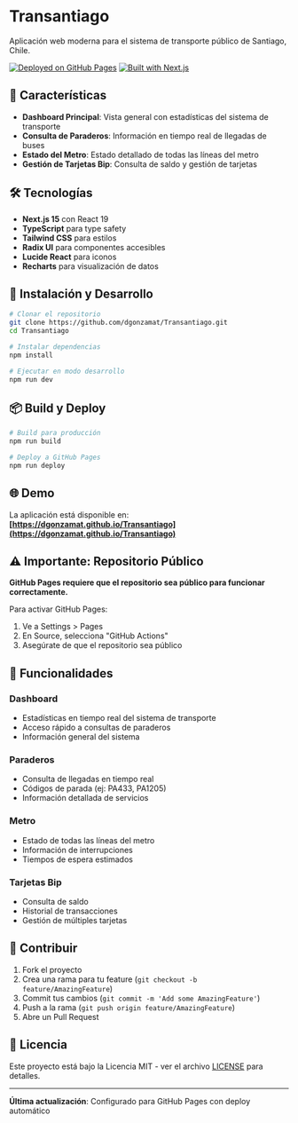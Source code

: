 # Transantiago

Aplicación web moderna para el sistema de transporte público de Santiago, Chile.

[![Deployed on GitHub Pages](https://img.shields.io/badge/Deployed%20on-GitHub%20Pages-blue?style=for-the-badge&logo=github)](https://dgonzamat.github.io/Transantiago)
[![Built with Next.js](https://img.shields.io/badge/Built%20with-Next.js-black?style=for-the-badge&logo=next.js)](https://nextjs.org/)

## 🚌 Características

- **Dashboard Principal**: Vista general con estadísticas del sistema de transporte
- **Consulta de Paraderos**: Información en tiempo real de llegadas de buses
- **Estado del Metro**: Estado detallado de todas las líneas del metro
- **Gestión de Tarjetas Bip**: Consulta de saldo y gestión de tarjetas

## 🛠️ Tecnologías

- **Next.js 15** con React 19
- **TypeScript** para type safety
- **Tailwind CSS** para estilos
- **Radix UI** para componentes accesibles
- **Lucide React** para iconos
- **Recharts** para visualización de datos

## 🚀 Instalación y Desarrollo

```bash
# Clonar el repositorio
git clone https://github.com/dgonzamat/Transantiago.git
cd Transantiago

# Instalar dependencias
npm install

# Ejecutar en modo desarrollo
npm run dev
```

## 📦 Build y Deploy

```bash
# Build para producción
npm run build

# Deploy a GitHub Pages
npm run deploy
```

## 🌐 Demo

La aplicación está disponible en: **[https://dgonzamat.github.io/Transantiago](https://dgonzamat.github.io/Transantiago)**

## ⚠️ Importante: Repositorio Público

**GitHub Pages requiere que el repositorio sea público para funcionar correctamente.**

Para activar GitHub Pages:
1. Ve a Settings > Pages
2. En Source, selecciona "GitHub Actions"
3. Asegúrate de que el repositorio sea público

## 📱 Funcionalidades

### Dashboard
- Estadísticas en tiempo real del sistema de transporte
- Acceso rápido a consultas de paraderos
- Información general del sistema

### Paraderos
- Consulta de llegadas en tiempo real
- Códigos de parada (ej: PA433, PA1205)
- Información detallada de servicios

### Metro
- Estado de todas las líneas del metro
- Información de interrupciones
- Tiempos de espera estimados

### Tarjetas Bip
- Consulta de saldo
- Historial de transacciones
- Gestión de múltiples tarjetas

## 🤝 Contribuir

1. Fork el proyecto
2. Crea una rama para tu feature (`git checkout -b feature/AmazingFeature`)
3. Commit tus cambios (`git commit -m 'Add some AmazingFeature'`)
4. Push a la rama (`git push origin feature/AmazingFeature`)
5. Abre un Pull Request

## 📄 Licencia

Este proyecto está bajo la Licencia MIT - ver el archivo [LICENSE](LICENSE) para detalles.

---

**Última actualización**: Configurado para GitHub Pages con deploy automático
